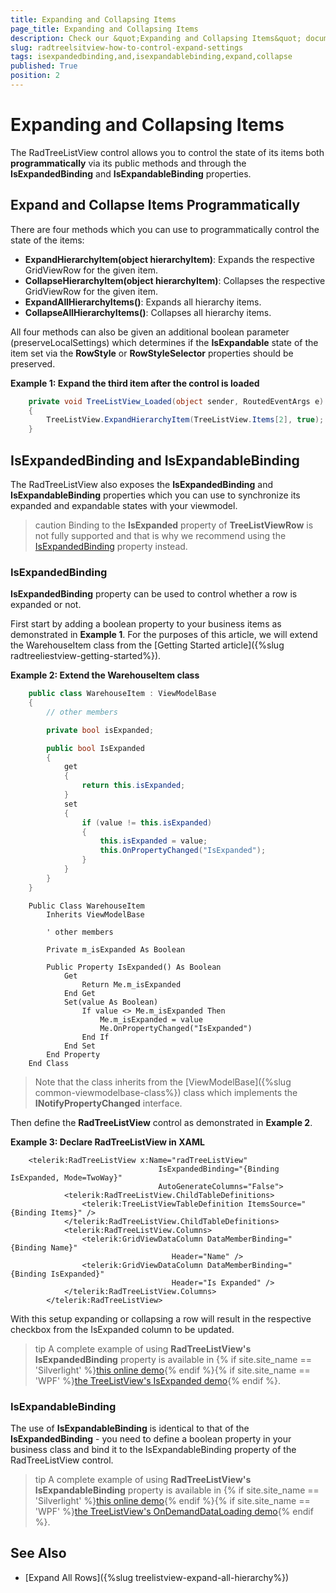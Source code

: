 ```yaml
---
title: Expanding and Collapsing Items
page_title: Expanding and Collapsing Items
description: Check our &quot;Expanding and Collapsing Items&quot; documentation article for the RadTreeListView {{ site.framework_name }} control.
slug: radtreelsitview-how-to-control-expand-settings
tags: isexpandedbinding,and,isexpandablebinding,expand,collapse
published: True
position: 2
---
```


# Expanding and Collapsing Items

The RadTreeListView control allows you to control the state of its items both **programmatically** via its public methods and through the **IsExpandedBinding** and **IsExpandableBinding** properties.

## Expand and Collapse Items Programmatically

There are four methods which you can use to programmatically control the state of the items:

* **ExpandHierarchyItem(object hierarchyItem)**: Expands the respective GridViewRow for the given item.
* **CollapseHierarchyItem(object hierarchyItem)**: Collapses the respective GridViewRow for the given item.
* **ExpandAllHierarchyItems()**: Expands all hierarchy items.
* **CollapseAllHierarchyItems()**: Collapses all hierarchy items.

All four methods can also be given an additional boolean parameter (preserveLocalSettings) which determines if the **IsExpandable** state of the item set via the **RowStyle** or **RowStyleSelector** properties should be preserved.

__Example 1: Expand the third item after the control is loaded__
```C#
	private void TreeListView_Loaded(object sender, RoutedEventArgs e)
	{
		TreeListView.ExpandHierarchyItem(TreeListView.Items[2], true);
	}
```

## IsExpandedBinding and IsExpandableBinding

The RadTreeListView also exposes the __IsExpandedBinding__ and __IsExpandableBinding__ properties which you can use to synchronize its expanded and expandable states with your viewmodel.

>caution Binding to the __IsExpanded__ property of __TreeListViewRow__ is not fully supported and that is why we recommend using the [IsExpandedBinding](#use-of-isexpandedbinding) property instead.

### IsExpandedBinding

__IsExpandedBinding__ property can be used to control whether a row is expanded or not.

First start by adding a boolean property to your business items as demonstrated in **Example 1**. For the purposes of this article, we will extend the WarehouseItem class from the [Getting Started article]({%slug radtreeliestview-getting-started%}).

__Example 2: Extend the WarehouseItem class__
```C#
	public class WarehouseItem : ViewModelBase
	{
		// other members

		private bool isExpanded;

		public bool IsExpanded
		{
			get
			{
				return this.isExpanded;
			}
			set
			{
				if (value != this.isExpanded)
				{
					this.isExpanded = value;
					this.OnPropertyChanged("IsExpanded");
				}
			}
		}
	}
```
```VB.NET
	Public Class WarehouseItem		
		Inherits ViewModelBase

		' other members

		Private m_isExpanded As Boolean

		Public Property IsExpanded() As Boolean
			Get
				Return Me.m_isExpanded
			End Get
			Set(value As Boolean)
				If value <> Me.m_isExpanded Then
					Me.m_isExpanded = value
					Me.OnPropertyChanged("IsExpanded")
				End If
			End Set
		End Property
	End Class
```

>Note that the class inherits from the [ViewModelBase]({%slug common-viewmodelbase-class%}) class which implements the __INotifyPropertyChanged__ interface.

Then define the __RadTreeListView__ control as demonstrated in __Example 2__.

__Example 3: Declare RadTreeListView in XAML__
```XAML
	<telerik:RadTreeListView x:Name="radTreeListView"
								 IsExpandedBinding="{Binding IsExpanded, Mode=TwoWay}"
								 AutoGenerateColumns="False">
			<telerik:RadTreeListView.ChildTableDefinitions>
				<telerik:TreeListViewTableDefinition ItemsSource="{Binding Items}" />
			</telerik:RadTreeListView.ChildTableDefinitions>
			<telerik:RadTreeListView.Columns>
				<telerik:GridViewDataColumn DataMemberBinding="{Binding Name}"
									Header="Name" />
				<telerik:GridViewDataColumn DataMemberBinding="{Binding IsExpanded}" 
									Header="Is Expanded" />
			</telerik:RadTreeListView.Columns>
		</telerik:RadTreeListView>
```

With this setup expanding or collapsing a row will result in the respective checkbox from the IsExpanded column to be updated.

>tip A complete example of using __RadTreeListView's IsExpandedBinding__ property is available in {% if site.site_name == 'Silverlight' %}[this online demo](https://demos.telerik.com/silverlight/#TreeListView/IsExpanded){% endif %}{% if site.site_name == 'WPF' %}[the TreeListView's IsExpanded demo](https://demos.telerik.com/wpf/){% endif %}.

### IsExpandableBinding

The use of __IsExpandableBinding__ is identical to that of the __IsExpandedBinding__ - you need to define a boolean property in your business class and bind it to the IsExpandableBinding property of the RadTreeListView control.

>tip A complete example of using __RadTreeListView's IsExpandableBinding__ property is available in {% if site.site_name == 'Silverlight' %}[this online demo](https://demos.telerik.com/silverlight/#TreeListView/OnDemandDataLoading){% endif %}{% if site.site_name == 'WPF' %}[the TreeListView's OnDemandDataLoading demo](https://demos.telerik.com/wpf/){% endif %}.

## See Also

* [Expand All Rows]({%slug treelistview-expand-all-hierarchy%})
